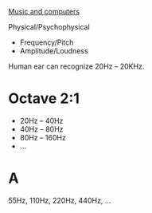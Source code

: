 [Music and computers](http://music.columbia.edu/cmc/musicandcomputers/)

Physical/Psychophysical
* Frequency/Pitch
* Amplitude/Loudness

Human ear can recognize 20Hz – 20KHz.

# Octave 2:1
* 20Hz – 40Hz
* 40Hz – 80Hz
* 80Hz – 160Hz
* ...

# A
55Hz, 110Hz, 220Hz, 440Hz, ...
